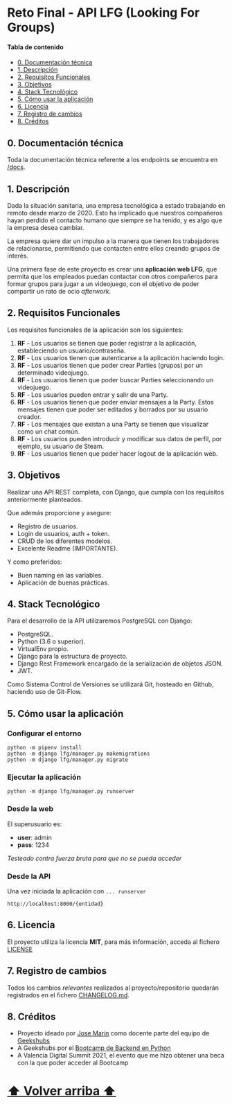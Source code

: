 # Reto Final - API LFG (Looking For Groups) #

#### Tabla de contenido

- [0. Documentación técnica](#0-documentación-técnica)
- [1. Descripción](#1-descripción)
- [2. Requisitos Funcionales](#2-requisitos-funcionales)
- [3. Objetivos](#3-objetivos)
- [4. Stack Tecnológico](#4-stack-tecnológico)
- [5. Cómo usar la aplicación](#5-cómo-usar-la-aplicación)
- [6. Licencia](#6-licencia)
- [7. Registro de cambios](#7-registro-de-cambios)
- [8. Créditos](#8-créditos)

## 0. Documentación técnica

Toda la documentación técnica referente a los endpoints se encuentra en [/docs](./docs).

## 1. Descripción

Dada la situación sanitaria, una empresa tecnológica a estado trabajando en remoto desde marzo de 2020. Esto ha implicado que nuestros compañeros hayan perdido el contacto humano que siempre se ha tenido, y es algo que la empresa desea cambiar.

La empresa quiere dar un impulso a la manera que tienen los trabajadores de relacionarse, permitiendo que contacten entre ellos creando grupos de interés.

Una primera fase de este proyecto es crear una **aplicación web LFG**, que permita que los empleados puedan contactar con otros compañeros para formar grupos para jugar a un videojuego, con el objetivo de poder compartir un rato de ocio _afterwork_.

## 2. Requisitos Funcionales

Los requisitos funcionales de la aplicación son los siguientes:

1. **RF** - Los usuarios se tienen que poder registrar a la aplicación, estableciendo un usuario/contraseña.
1. **RF** - Los usuarios tienen que autenticarse a la aplicación haciendo login.
1. **RF** - Los usuarios tienen que poder crear Parties (grupos) por un determinado videojuego.
1. **RF** - Los usuarios tienen que poder buscar Parties seleccionando un videojuego.
1. **RF** - Los usuarios pueden entrar y salir de una Party.
1. **RF** - Los usuarios tienen que poder enviar mensajes a la Party. Estos mensajes tienen que poder ser editados y borrados por su usuario creador.
1. **RF** - Los mensajes que existan a una Party se tienen que visualizar como un chat común.
1. **RF** - Los usuarios pueden introducir y modificar sus datos de perfil, por ejemplo, su usuario de Steam.
1. **RF** - Los usuarios tienen que poder hacer logout de la aplicación web.

## 3. Objetivos

Realizar una API REST completa, con Django, que cumpla con los requisitos anteriormente planteados.

Que además proporcione y asegure:

- Registro de usuarios.
- Login de usuarios, auth + token.
- CRUD de los diferentes modelos.
- Excelente Readme (IMPORTANTE).

Y como preferidos:

- Buen naming en las variables.
- Aplicación de buenas prácticas.

## 4. Stack Tecnológico

Para el desarrollo de la API utilizaremos PostgreSQL con Django:

- PostgreSQL.
- Python (3.6 o superior).
- VirtualEnv propio.
- Django para la estructura de proyecto.
- Django Rest Framework encargado de la serialización de objetos JSON.
- JWT.

Como Sistema Control de Versiones se utilizará Git, hosteado en Github, haciendo uso de Git-Flow.

## 5. Cómo usar la aplicación

### Configurar el entorno

```shell
python -m pipenv install
python -m django lfg/manager.py makemigrations
python -m django lfg/manager.py migrate
```

### Ejecutar la aplicación

```shell
python -m django lfg/manager.py runserver
```

### Desde la web

El superusuario es:

- **user**: admin
- **pass**: 1234

_Testeado contra fuerza bruta para que no se pueda acceder_

### Desde la API

Una vez iniciada la aplicación con `... runserver`

`http://localhost:8000/{entidad}`

## 6. Licencia

El proyecto utiliza la licencia **MIT**, para más información, acceda al fichero [LICENSE](LICENSE.md)

## 7. Registro de cambios

Todos los cambios _relevantes_ realizados al proyecto/repositorio quedarán registrados en el fichero [CHANGELOG.md](CHANGELOG.md).

## 8. Créditos

- Proyecto ideado por [Jose Marín](https://es.linkedin.com/in/jos%C3%A9-mar%C3%ADn-20013460) como docente parte del equipo de [Geekshubs](https://www.geekshubsacademy.com)
- A Geekshubs por el [Bootcamp de Backend en Python](https://bootcamp.geekshubsacademy.com/online/backend-python/)
- A Valencia Digital Summit 2021, el evento que me hizo obtener una beca con la que poder acceder al Bootcamp

# [⬆ Volver arriba ⬆](#reto-final---api-lfg-looking-for-groups)
